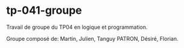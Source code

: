 # tp-041-groupe

Travail de groupe du TP04 en logique et programmation. 

Groupe composé de:
Martin,
Julien,
Tanguy PATRON,
Désiré,
Florian.
